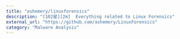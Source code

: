 ```yaml
---
title: "ashemery/linuxforensics"
description: "[102星][2m]  Everything related to Linux Forensics"
external_url: "https://github.com/ashemery/LinuxForensics"
category: "Malware Analysis"
---
```

